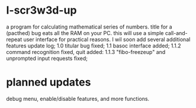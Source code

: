 # I-scr3w3d-up
a program for calculating mathematical series of numbers.
title for a (pacthed) bug eats all the RAM on your PC.
this will use a simple call-and-repeat user interface for practical reasons.
I wil soon add several additional features
update log;
1.0
titular bug fixed;
1.1
basoc interface added;
1.1.2
command recognition fixed, quit added:
1.1.3
"fibo-freezeup" and unprompted input requests fixed;
# planned updates
debug menu, enable/disable features,
and more functions.
